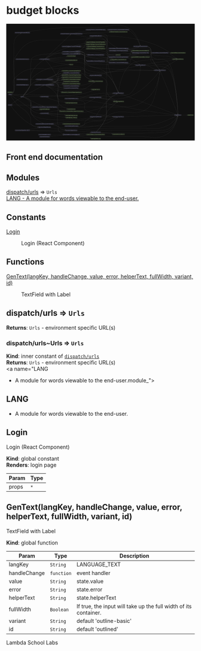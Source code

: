 # budget blocks

 <img src="madge.png" >

## Front end documentation

## Modules

<dl>
<dt><a href="#module_dispatch/urls">dispatch/urls</a> ⇒ <code>Urls</code></dt>
<dd></dd>
<dt><a href="#LANG
- A module for words viewable to the end-user.module_">LANG
- A module for words viewable to the end-user.</a></dt>
<dd></dd>
</dl>

## Constants

<dl>
<dt><a href="#Login">Login</a></dt>
<dd><p>Login (React Component)</p>
</dd>
</dl>

## Functions

<dl>
<dt><a href="#GenText">GenText(langKey, handleChange, value, error, helperText, fullWidth, variant, id)</a></dt>
<dd><p>TextField with Label</p>
</dd>
</dl>

<a name="module_dispatch/urls"></a>

## dispatch/urls ⇒ <code>Urls</code>
**Returns**: <code>Urls</code> - environment specific URL(s)  
<a name="module_dispatch/urls..Urls"></a>

### dispatch/urls~Urls ⇒ <code>Urls</code>
**Kind**: inner constant of [<code>dispatch/urls</code>](#module_dispatch/urls)  
**Returns**: <code>Urls</code> - environment specific URL(s)  
<a name="LANG
- A module for words viewable to the end-user.module_"></a>

## LANG
- A module for words viewable to the end-user.
<a name="Login"></a>

## Login
Login (React Component)

**Kind**: global constant  
**Renders**: login page  

| Param | Type |
| --- | --- |
| props | <code>\*</code> | 

<a name="GenText"></a>

## GenText(langKey, handleChange, value, error, helperText, fullWidth, variant, id)
TextField with Label

**Kind**: global function  

| Param | Type | Description |
| --- | --- | --- |
| langKey | <code>String</code> | LANGUAGE_TEXT |
| handleChange | <code>function</code> | event handler |
| value | <code>String</code> | state.value |
| error | <code>String</code> | state.error |
| helperText | <code>String</code> | state.helperText |
| fullWidth | <code>Boolean</code> | If true, the input will take up the full width of its container. |
| variant | <code>String</code> | default 'outline-basic' |
| id | <code>String</code> | default 'outlined' |


Lambda School Labs